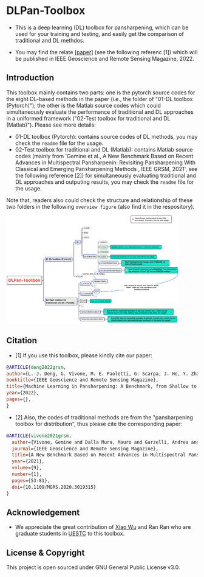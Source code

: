 # DLPan-Toolbox

* This is a deep learning (DL) toolbox for pansharpening, which can be used for your training and testing, and easily get the comparison of traditional and DL methdos.

* You may find the relate [[paper]](https://github.com/liangjiandeng/liangjiandeng.github.io/tree/master/papers/2022/review-grsm2022.pdf) (see the following referenc [1]) which will be published in IEEE Geoscience and Remote Sensing Magazine, 2022.

## Introduction
This toolbox mainly contains two parts: one is the pytorch source codes for the eight DL-based methods in the paper (i.e., the folder of "01-DL toolbox (Pytorch)"); the other is the Matlab source codes which could simultaneously evaluate the performance of traditional and DL approaches in a uniformed framework ("02-Test toolbox for traditional and DL (Matlab)"). Please see more details:

- 01-DL toolbox (Pytorch): contains source codes of DL methods, you may check the ``readme`` file for the usage.
- 02-Test toolbox for traditional and DL (Matlab): contains Matlab source codes (mainly from 'Gemine et al., A New Benchmark Based on Recent Advances in Multispectral Pansharpenin: Revisiting Pansharpening With Classical and Emerging Pansharpening Methods , IEEE GRSM, 2021', see the following reference [2]) for simultaneously evaluating traditional and DL approaches and outputing results, you may check the ``readme`` file for the usage. 

Note that, readers also could check the structure and relationship of these two folders in the following ``overview figure`` (also find it in the respository).


<img src="overview.png" width = "90%" />





## Citation
* [1] If you use this toolbox, please kindly cite our paper:

```bibtex
@ARTICLE{deng2022grsm,
author={L.-J. Deng, G. Vivone, M. E. Paoletti, G. Scarpa, J. He, Y. Zhang, J. Chanussot, and A. Plaza},
booktitle={IEEE Geoscience and Remote Sensing Magazine},
title={Machine Learning in Pansharpening: A Benchmark, from Shallow to Deep Networks},
year={2022},
pages={},
}
```


* [2] Also, the codes of traditional methods are from the "pansharpening toolbox for distribution", thus please cite the corresponding paper:
```bibtex
@ARTICLE{vivone2021grsm,
  author={Vivone, Gemine and Dalla Mura, Mauro and Garzelli, Andrea and Restaino, Rocco and Scarpa, Giuseppe and Ulfarsson, Magnus O. and   Alparone, Luciano and Chanussot, Jocelyn},
  journal={IEEE Geoscience and Remote Sensing Magazine}, 
  title={A New Benchmark Based on Recent Advances in Multispectral Pansharpening: Revisiting Pansharpening With Classical and Emerging Pansharpening Methods}, 
  year={2021},
  volume={9},
  number={1},
  pages={53-81},
  doi={10.1109/MGRS.2020.3019315}
}
```

## Acknowledgement
- We appreciate the great contribution of [Xiao Wu](https://xiaoxiao-woo.github.io/) and Ran Ran who are graduate students in [UESTC](https://www.uestc.edu.cn/) to this toolbox.

## License & Copyright
This project is open sourced under GNU General Public License v3.0.
